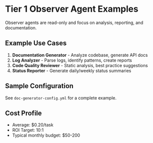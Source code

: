 # Tier 1 Observer Agent Examples

Observer agents are read-only and focus on analysis, reporting, and documentation.

## Example Use Cases
1. **Documentation Generator** - Analyze codebase, generate API docs
2. **Log Analyzer** - Parse logs, identify patterns, create reports
3. **Code Quality Reviewer** - Static analysis, best practice suggestions
4. **Status Reporter** - Generate daily/weekly status summaries

## Sample Configuration
See `doc-generator-config.yml` for a complete example.

## Cost Profile
- Average: $0.20/task
- ROI Target: 10:1
- Typical monthly budget: $50-200
